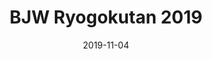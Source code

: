 ---
title: BJW Ryogokutan 2019

location: Ryogoku Kokugikan, Tokyo, Japan
date: 2019-11-04
cagematch: https://www.cagematch.net/en/?id=1&nr=246285
---